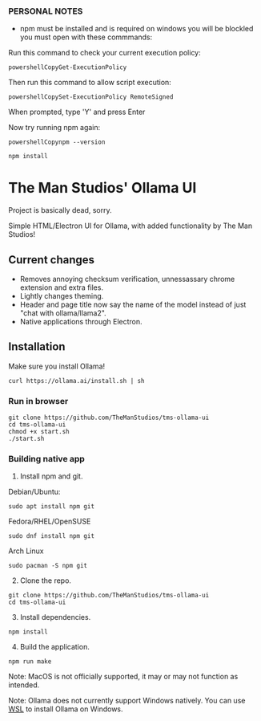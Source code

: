 
### PERSONAL NOTES

* npm must be installed and is required on windows you will be blockled you must open with these commmands:

Run this command to check your current execution policy:

```powershellCopyGet-ExecutionPolicy```

Then run this command to allow script execution:

```powershellCopySet-ExecutionPolicy RemoteSigned```

When prompted, type 'Y' and press Enter

Now try running npm again:

```powershellCopynpm --version```

```npm install```



# The Man Studios' Ollama UI

Project is basically dead, sorry.

Simple HTML/Electron UI for Ollama, with added functionality by The Man Studios!


## Current changes
* Removes annoying checksum verification, unnessassary chrome extension and extra files.
* Lightly changes theming.
* Header and page title now say the name of the model instead of just "chat with ollama/llama2".
* Native applications through Electron.

## Installation
Make sure you install Ollama!
```
curl https://ollama.ai/install.sh | sh
```
### Run in browser
```
git clone https://github.com/TheManStudios/tms-ollama-ui
cd tms-ollama-ui
chmod +x start.sh
./start.sh
```

### Building native app
1. Install npm and git.

Debian/Ubuntu:
```
sudo apt install npm git 
```
Fedora/RHEL/OpenSUSE
```
sudo dnf install npm git 
```
Arch Linux
```
sudo pacman -S npm git
```
2. Clone the repo.
```
git clone https://github.com/TheManStudios/tms-ollama-ui
cd tms-ollama-ui
```
3. Install dependencies.
```
npm install
```
4. Build the application.
```
npm run make
```

Note: MacOS is not officially supported, it may or may not function as intended.

Note: Ollama does not currently support Windows natively. You can use [WSL](https://learn.microsoft.com/en-us/windows/wsl/install) to install Ollama on Windows.
